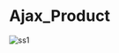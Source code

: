 # Ajax_Product

![ss1](https://user-images.githubusercontent.com/36782859/50563448-e7d4db00-0d42-11e9-999f-8d33027ffb98.png)
